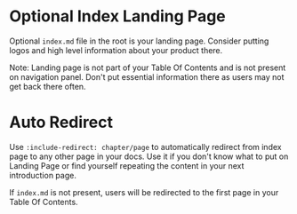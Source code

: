 # Optional Index Landing Page

Optional `index.md` file in the root is your landing page. Consider putting logos and high level information about 
your product there.

Note: Landing page is not part of your Table Of Contents and is not present on navigation panel. Don't put essential information
there as users may not get back there often. 

# Auto Redirect

Use `:include-redirect: chapter/page` to automatically redirect from index page to any other page in your docs.
Use it if you don't know what to put on Landing Page or find yourself repeating the content in your next introduction page.

If `index.md` is not present, users will be redirected to the first page in your Table Of Contents.